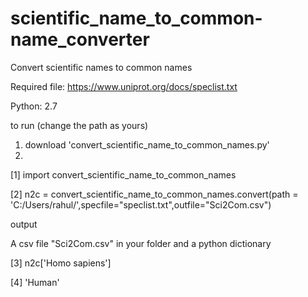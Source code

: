 # scientific_name_to_common-name_converter
Convert scientific names to common names

Required file: https://www.uniprot.org/docs/speclist.txt

Python: 2.7

to run (change the path as yours)

1. download 'convert_scientific_name_to_common_names.py'
2.

[1] import convert_scientific_name_to_common_names

[2] n2c = convert_scientific_name_to_common_names.convert(path = 'C:/Users/rahul/',specfile="speclist.txt",outfile="Sci2Com.csv")

output 

A csv file "Sci2Com.csv" in your folder and a python dictionary

[3] n2c['Homo sapiens']

[4] 'Human'
